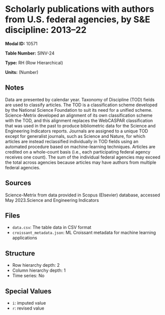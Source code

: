 # Scholarly publications with authors from U.S. federal agencies, by S&E discipline: 2013–22

**Modal ID:** 10571

**Table Number:** SINV-24

**Type:** RH (Row Hierarchical)

**Units:** (Number)

## Notes

Data are presented by calendar year. Taxonomy of Discipline (TOD) fields are used to classify articles. The TOD is a classification scheme developed by the National Science Foundation to suit its need for a unified scheme. Science-Metrix developed an alignment of its own classification scheme with the TOD, and this alignment replaces the WebCASPAR classification that was used in the past to produce bibliometric data for the Science and Engineering Indicators reports. Journals are assigned to a unique TOD except for generalist journals, such as Science and Nature, for which articles are instead reclassified individually in TOD fields using an automated procedure based on machine-learning techniques. Articles are credited on a whole-count basis (i.e., each participating federal agency receives one count). The sum of the individual federal agencies may exceed the total across agencies because articles may have authors from multiple federal agencies.

## Sources

Science-Metrix from data provided in Scopus (Elsevier) database, accessed May 2023.Science and Engineering Indicators

## Files

- `data.csv`: The table data in CSV format
- `croissant_metadata.json`: ML Croissant metadata for machine learning applications

## Structure

- Row hierarchy depth: 2
- Column hierarchy depth: 1
- Time series: No

## Special Values

- `i`: imputed value
- `r`: revised value
